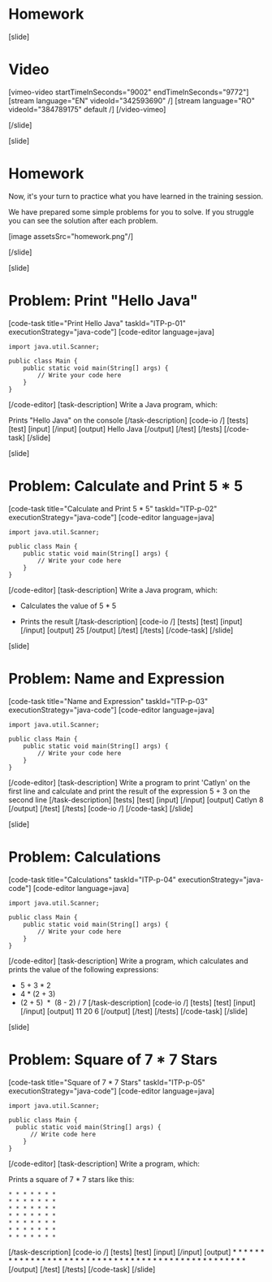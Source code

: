 # Homework

[slide]
# Video
[vimeo-video startTimeInSeconds="9002" endTimeInSeconds="9772"]
[stream language="EN" videoId="342593690"  /]
[stream language="RO" videoId="384789175" default /]
[/video-vimeo]

[/slide]

[slide]
# Homework
Now, it's your turn to practice what you have learned in the training session.

We have prepared some simple problems for you to solve. If you struggle you can see the solution after each problem. 

[image assetsSrc="homework.png"/]

[/slide]

[slide]
# Problem: Print "Hello Java"
[code-task title="Print Hello Java" taskId="ITP-p-01" executionStrategy="java-code"]
[code-editor language=java]
```
import java.util.Scanner;

public class Main {
    public static void main(String[] args) {
        // Write your code here
    }
}
```
[/code-editor]
[task-description]
Write a Java program, which:

Prints "Hello Java" on the console
[/task-description]
[code-io /]
[tests]
[test]
[input]
[/input]
[output]
Hello Java
[/output]
[/test]
[/tests]
[/code-task]
[/slide]

[slide]
# Problem: Calculate and Print 5 * 5
[code-task title="Calculate and Print 5 * 5" taskId="ITP-p-02" executionStrategy="java-code"]
[code-editor language=java]
```
import java.util.Scanner;

public class Main {
    public static void main(String[] args) {
        // Write your code here
    }
}
```
[/code-editor]
[task-description]
Write a Java program, which:

* Calculates the value of 5 * 5

* Prints the result
[/task-description]
[code-io /]
[tests]
[test]
[input]
[/input]
[output]
25
[/output]
[/test]
[/tests]
[/code-task]
[/slide]

[slide]
# Problem: Name and Expression
[code-task title="Name and Expression" taskId="ITP-p-03" executionStrategy="java-code"]
[code-editor language=java]
```
import java.util.Scanner;

public class Main {
    public static void main(String[] args) {
        // Write your code here
    }
}

```
[/code-editor]
[task-description]
Write a program to print 'Catlyn' on the first line and calculate and print the result of the expression 5 + 3 on the second line
[/task-description]
[tests]
[test]
[input]
[/input]
[output]
Catlyn
8
[/output]
[/test]
[/tests]
[code-io /]
[/code-task]
[/slide]

[slide]
# Problem: Calculations
[code-task title="Calculations" taskId="ITP-p-04" executionStrategy="java-code"]
[code-editor language=java]
```
import java.util.Scanner;

public class Main {
    public static void main(String[] args) {
        // Write your code here
    }
}
```
[/code-editor]
[task-description]
Write a program, which calculates and prints the value of the following expressions:

* 5 + 3 \* 2
* 4 \* (2 + 3)
* (2 + 5)  \*  (8 - 2) \/ 7
[/task-description]
[code-io /]
[tests]
[test]
[input]
[/input]
[output]
11
20
6
[/output]
[/test]
[/tests]
[/code-task]
[/slide]

[slide]
# Problem: Square of 7 * 7 Stars
[code-task title="Square of 7 * 7 Stars" taskId="ITP-p-05" executionStrategy="java-code"]
[code-editor language=java]
```
import java.util.Scanner;

public class Main {
  public static void main(String[] args) {
      // Write code here
    }
}
```
[/code-editor]
[task-description]
Write a program, which:

Prints a square of 7 * 7 stars like this:
```
* * * * * * *
* * * * * * *
* * * * * * *
* * * * * * *
* * * * * * *
* * * * * * *
* * * * * * *
```
[/task-description]
[code-io /]
[tests]
[test]
[input]
[/input]
[output]
\* \* \* \* \* \* \*
\* \* \* \* \* \* \*
\* \* \* \* \* \* \*
\* \* \* \* \* \* \*
\* \* \* \* \* \* \*
\* \* \* \* \* \* \*
\* \* \* \* \* \* \*
[/output]
[/test]
[/tests]
[/code-task]
[/slide]